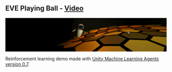 ## EVE Playing Ball - [Video](https://www.youtube.com/watch?v=WCel8SZSln4)

<img src="images/banner.png" align="middle" width="1920"/>

Reinforcement learning demo made with [Unity Machine Learning Agents](https://github.com/Unity-Technologies/ml-agents) [version 0.7](https://github.com/Unity-Technologies/ml-agents/releases/tag/0.7.0).
